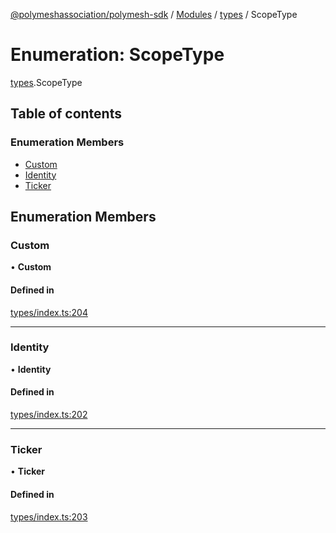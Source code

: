 [@polymeshassociation/polymesh-sdk](../README.md) / [Modules](../modules.md) / [types](../modules/types.md) / ScopeType

# Enumeration: ScopeType

[types](../modules/types.md).ScopeType

## Table of contents

### Enumeration Members

- [Custom](types.ScopeType.md#custom)
- [Identity](types.ScopeType.md#identity)
- [Ticker](types.ScopeType.md#ticker)

## Enumeration Members

### Custom

• **Custom**

#### Defined in

[types/index.ts:204](https://github.com/PolymathNetwork/polymesh-sdk/blob/31dfa0dc/src/types/index.ts#L204)

___

### Identity

• **Identity**

#### Defined in

[types/index.ts:202](https://github.com/PolymathNetwork/polymesh-sdk/blob/31dfa0dc/src/types/index.ts#L202)

___

### Ticker

• **Ticker**

#### Defined in

[types/index.ts:203](https://github.com/PolymathNetwork/polymesh-sdk/blob/31dfa0dc/src/types/index.ts#L203)
